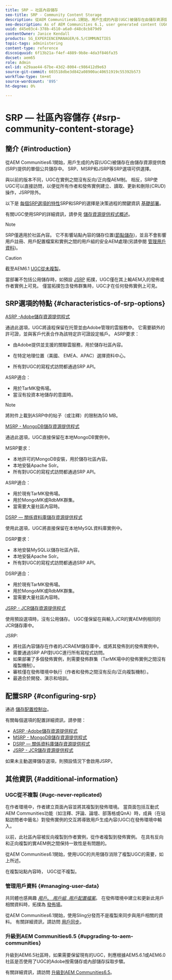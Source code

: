 ```yaml
---
title: SRP — 社區內容儲存
seo-title: SRP - Community Content Storage
description: 從AEM Communities6.1開始，用戶生成的內容(UGC)被儲存在由儲存資源提供商(SRP)提供的單個公共儲存中
seo-description: As of AEM Communities 6.1, user generated content (UGC) is stored in a single, common store provided by a storage resource provider (SRP)
uuid: d45e03c4-378b-4510-a6a0-d48c8cb879d9
contentOwner: Janice Kendall
products: SG_EXPERIENCEMANAGER/6.5/COMMUNITIES
topic-tags: administering
content-type: reference
discoiquuid: 6f13b21a-f4ef-4889-9b8e-4da3f846fa35
docset: aem65
role: Admin
exl-id: e29aae44-67be-43d2-8004-c986412d9e63
source-git-commit: 603518dbe3d842a08900ac40651919c55392b573
workflow-type: tm+mt
source-wordcount: '895'
ht-degree: 0%

---
```


# SRP — 社區內容儲存 {#srp-community-content-storage}

## 簡介 {#introduction}

從AEM Communities6.1開始，用戶生成的內容(UGC)被儲存在由儲存資源提供商(SRP)提供的單個公共儲存中。 SRP、MSRP和JSRP等SRP選項可供選擇。

與以前的版本不同，UGC在實例之間沒有反向/正向復AEM制。 相反，SRP使UGC可以直接訪問，以便從所有作者和發佈實例建立、讀取、更新和刪除(CRUD)操作，JSRP除外。

以下是 [每個SRP選項的特性](#characteristics-of-srp-options)SRP和SRP的選擇是決策過程的關鍵資訊 [基礎部署](/help/communities/topologies.md)。

有關UGC使用SRP的詳細資訊，請參見 [儲存資源提供程式概述](/help/communities/srp.md)。

>[!NOTE]
>
>SRP僅適用於社區內容。 它不影響站點內容的儲存位置([節點儲存](/help/sites-deploying/data-store-config.md))，並且不會影響用戶註冊、用戶配置檔案和實例之間的用戶組的安全AEM處理(另請參閱 [管理用戶資料](#managing-user-data))。

>[!CAUTION]
>
>截至AEM6.1 [UGC從未複製](#ugc-never-replicated)。
>
>當部署不包括公用儲存時，如預設 [JSRP](/help/communities/topologies.md#jsrp) 拓撲，UGC僅在其上輸AEM入的發佈或作者實例上可見。 僅當拓撲包含發佈群集時，UGC才在任何發佈實例上可見。

## SRP選項的特點 {#characteristics-of-srp-options}

[ASRP -Adobe儲存資源提供程式](/help/communities/asrp.md)

通過此選項，UGC將遠程保留在托管並由Adobe管理的雲服務中。 它需要額外的許可證，並與客戶代表合作為該特定許可證設定帳戶。 ASRP要求：

* 由Adobe提供並支援的關聯雲服務，用於儲存社區內容。
* 在特定地理位置（美國、 EMEA、APAC）選擇資料中心。

* 所有對UGC的寫程式訪問都通過SRP API。

ASRP適合：

* 用於TarMK發佈場。
* 當沒有投資本地儲存的意圖時。

>[!NOTE]
>
>將附件上載到ASRP中的帖子（或注釋）的限制為50 MB。

[MSRP - MongoDB儲存資源提供程式](/help/communities/msrp.md)

通過此選項，UGC直接保留在本地MongoDB實例中。

MSRP要求：

* 本地許可的MongoDB安裝，用於儲存社區內容。
* 本地安裝Apache Solr。
* 所有對UGC的寫程式訪問都通過SRP API。

ASRP適合：

* 用於現有TarMK發佈場。
* 用於MongoMK或RdbMK群集。
* 當需要大量社區內容時。

[DSRP — 關係資料庫儲存資源提供程式](/help/communities/dsrp.md)

使用此選項，UGC將直接保留在本地MySQL資料庫實例中。

DSRP要求：

* 本地安裝MySQL以儲存社區內容。
* 本地安裝Apache Solr。
* 所有對UGC的寫程式訪問都通過SRP API。

DSRP適合：

* 用於現有TarMK發佈場。
* 用於MongoMK或RdbMK群集。
* 當需要大量社區內容時。

[JSRP - JCR儲存資源提供程式](/help/communities/jsrp.md)

使用預設選項時，沒有公用儲存。 UGC僅保留在與輸入JCR的實AEM例相同的JCR儲存庫中。

JSRP:

* 將社區內容儲存在作者的JCRAEM儲存庫中，或將其發佈到的發佈實例中。
* 需要通過SRP API對UGC進行所有寫程式訪問。
* 如果部署了多個發佈實例，則需要發佈群集（TarMK場中的發佈實例之間沒有複製機制）。
* 審核僅在發佈環境中執行（作者和發佈之間沒有反向/正向複製機制）。
* 最適合於開發、演示和培訓。

## 配置SRP {#configuring-srp}

通過 [儲存配置控制台](/help/communities/srp-config.md)。

有關每個選項的配置詳細資訊，請參閱：

* [ASRP -Adobe儲存資源提供程式](/help/communities/asrp.md)
* [MSRP - MongoDB儲存資源提供程式](/help/communities/msrp.md)
* [DSRP — 關係資料庫儲存資源提供程式](/help/communities/dsrp.md)
* [JSRP - JCR儲存資源提供程式](/help/communities/jsrp.md)

如果未主動選擇儲存選項，則預設情況下會啟用JSRP。

## 其他資訊 {#additional-information}

### UGC從不複製 {#ugc-never-replicated}

在作者環境中，作者建立頁面內容並將其複製到發佈環境。 當頁面包括互動式AEM Communities功能（如注釋、評論、論壇、部落格或QnA）時，成員（在站點訪問者中籤名）對發佈實例的交互將導致用戶生成內容(UGC)在發佈環境中輸入。

以前，此社區內容被反向複製到作者實例，從作者複製到發佈實例。 在具有反向和正向複製的實AEM例之間保持一致性是有問題的。

從AEM Communities6.1開始，使用UGC的共用儲存消除了複製UGC的需要，如上所述。

在複製站點內容時， UGC從不複製。

### 管理用戶資料 {#managing-user-data}

共同體也感興趣 [*用戶*。 *用戶組*, *用戶配置檔案*](/help/communities/users.md)。 在發佈環境中建立和更新此用戶相關資料時，拓撲為 [發佈場](/help/sites-deploying/recommended-deploys.md#tarmk-farm)。

從AEM Communities6.1開始，使用Sling分發而不是複製來同步與用戶相關的資料。 有關詳細資訊，請訪問 [用戶同步](/help/communities/sync.md)。

### 升級到AEM Communities6.5 {#upgrading-to-aem-communities}

升級到AEM6.5社區時，如果需要保留現有的UGC，則應根據AEM5.6.1或AEM6.0社區是否使用了UGC的Adobe按需儲存或內部儲存採取步驟。

有關詳細資訊，請訪問 [升級到AEM Communities6.5](/help/communities/upgrade.md)。
